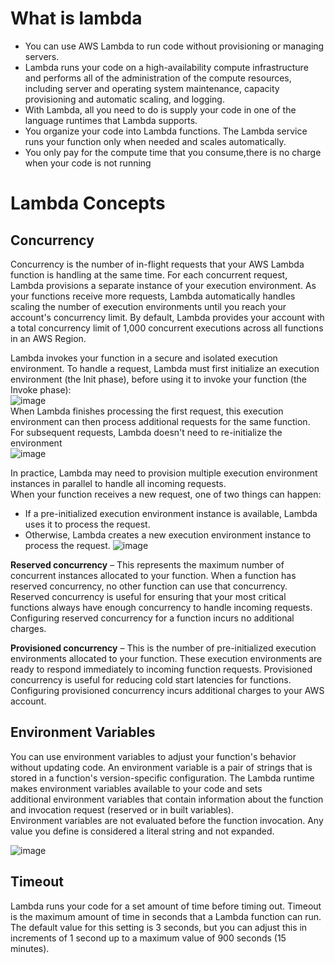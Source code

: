 # What is lambda
- You can use AWS Lambda to run code without provisioning or managing servers.
- Lambda runs your code on a high-availability compute infrastructure and performs all of the administration of the compute resources,
  including server and operating system maintenance, capacity provisioning and automatic scaling, and logging.
- With Lambda, all you need to do is supply your code in one of the language runtimes that Lambda supports.
- You organize your code into Lambda functions. The Lambda service runs your function only when needed and scales automatically.
- You only pay for the compute time that you consume,there is no charge when your code is not running
# Lambda Concepts
## Concurrency
Concurrency is the number of in-flight requests that your AWS Lambda function is handling at the same time. For each concurrent request,  
Lambda provisions a separate instance of your execution environment. As your functions receive more requests, Lambda automatically handles  
scaling the number of execution environments until you reach your account's concurrency limit. By default, Lambda provides your account with  
a total concurrency limit of 1,000 concurrent executions across all functions in an AWS Region.

Lambda invokes your function in a secure and isolated execution environment. To handle a request, Lambda must first initialize an execution  
environment (the Init phase), before using it to invoke your function (the Invoke phase):  
![image](https://github.com/yadavraganu/cloud/assets/77580939/9eded5b7-41a8-4e62-a6f6-db81737b0ca7)  
When Lambda finishes processing the first request, this execution environment can then process additional requests for the same function.  
For subsequent requests, Lambda doesn't need to re-initialize the environment  
![image](https://github.com/yadavraganu/cloud/assets/77580939/41e42c5a-d6fd-49ef-b931-bdd1bf86d265)

In practice, Lambda may need to provision multiple execution environment instances in parallel to handle all incoming requests.  
When your function receives a new request, one of two things can happen:
- If a pre-initialized execution environment instance is available, Lambda uses it to process the request.
- Otherwise, Lambda creates a new execution environment instance to process the request.
![image](https://github.com/yadavraganu/cloud/assets/77580939/7aa3446d-469c-4c62-81cc-6c83c2129367)

__Reserved concurrency__ – This represents the maximum number of concurrent instances allocated to your function. When a function has reserved concurrency, no other function can use that concurrency. Reserved concurrency is useful for ensuring that your most critical functions always have enough concurrency to handle incoming requests. Configuring reserved concurrency for a function incurs no additional charges.

__Provisioned concurrency__ – This is the number of pre-initialized execution environments allocated to your function. These execution environments are ready to respond immediately to incoming function requests. Provisioned concurrency is useful for reducing cold start latencies for functions. Configuring provisioned concurrency incurs additional charges to your AWS account.
## Environment Variables
You can use environment variables to adjust your function's behavior without updating code. An environment variable is a pair of strings that is    
stored in a function's version-specific configuration. The Lambda runtime makes environment variables available to your code and sets  
additional environment variables that contain information about the function and invocation request (reserved or in built variables).  
Environment variables are not evaluated before the function invocation. Any value you define is considered a literal string and not expanded.

![image](https://github.com/yadavraganu/cloud/assets/77580939/bc9d89f3-4837-4758-8e90-1c7cceb80730)

## Timeout
Lambda runs your code for a set amount of time before timing out. Timeout is the maximum amount of time in seconds that a Lambda function can run.  
The default value for this setting is 3 seconds, but you can adjust this in increments of 1 second up to a maximum value of 900 seconds (15 minutes). 


